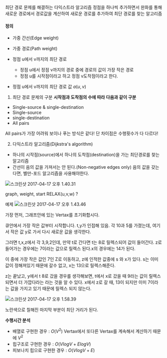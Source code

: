 
최단 경로 문제를 해결하는 다익스트라 알고리즘 정점을 하나씩 추가하면서 완화를 통해 새로운 경로에서 경로값을 계산하여 새로운 경로를 추가하여 최단 경로를 찾는 알고리즘
#### 정의
 - 가중 간선(Edge weight)
 - 가중 경로(Path weight)

 - 정점 u에서 v까지의 최단 경로
    - 정점 u에서 정점 v까지의 경로 중에 경로의 값이 가장 작은 경로
    - 정점 u를 시작점이라고 하고 정점 v도착점이라고 한다.
 - 정점 u에서 v까지의 최단 경로 값
    $a(u,v)$

1. 최단 경로 문제의 구분
  **시작점과 도착점의 수에 따라 다음과 같이 구분**
  - Single-source & single-destination
  - Single-source
  - single-destination
  - All pairs

  All pairs가 가장 어려워 보이나 푸는 방식은 같다! 단 차이점은 수행횟수가 다 다르다!

2. 다익스트라 알고리즘(Dijkstra's algorithm)
  - 하나의 시작점(source)에서 하나의 도착점(destination)을 가는 최단경로를 찾는 알고리즘
  - 간선이 음의 값을 가져서는 안 된다.(Non-negative edges only)
  음의 값을 갖는다면, 벨만-포드 알고리즘을 사용해야한다.

  ![스크린샷 2017-04-17 오후 1.40.31](https://ooo.0o0.ooo/2017/04/17/58f4474a24a2e.png)

graph, weight, start
RELAX(u,v,w) ?

예제
![스크린샷 2017-04-17 오후 1.43.46](https://ooo.0o0.ooo/2017/04/17/58f4480f1631c.png)

가장 먼저, 그래프안에 있는 Vertax를 초기화합시다.

큐안에서 가장 작은 값부터 시작합니다.
t,y가 인접해 있음.
각 10과 5를 가졌는데, 여기서 작은 값 y로 가서 다시 새로운 값을 생각한다.

그러면 t,x,z에서 각 3,9,2인데,
만약 t로 간다면 t는 8로 릴렉스되어 값이 들어간다. z로 들어가는 경우에는 7이라는 값으로 릴렉스 된다.x의 경우에는 14가 된다.

 이 중에 가장 작은 값인 7인 Z로 이동하고, z에 인적한 값중에 s 와 x가 있다.
 s는 이미 값이 정해져있기 때문에 갈수 없고, x는 13으로 릴렉스해준다.

 z는 끝났고, y에서 t 8로 갔을 경우를 생각해보면, t에서 x로 갔을 때 9라는 값이 릴렉스되면서 더 가깝다라는 라는 것을 알 수 있다.
 x에서 z로 갈 때, 13이 되지만 이미 7이라는 값을 가지고 있기 때문에 릴렉스 되지 않는다.

 ![스크린샷 2017-04-17 오후 1.58.39](https://ooo.0o0.ooo/2017/04/17/58f44b891ccb9.png)

 노란색으로 칠해진 마지막 부분이 최단 거리가 된다.

 **수행시간 분석**
  - 배열로 구현한 경우 : $O(V^2)$
  Vertax에서 또다른 Vertax를 계속해서 계산하기 때문에 $V^2$
  - 힙구조로 구현한 경우 : $O(VlogV + ElogV)$
  - 피보나치 힙으로 구현한 경우 : $O(VlogV + E)$
